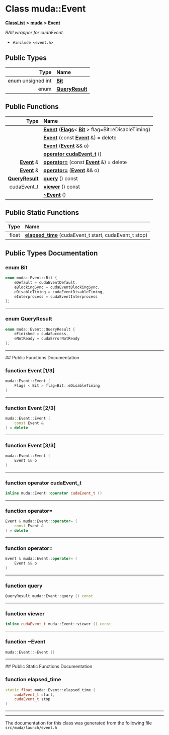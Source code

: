 

# Class muda::Event



[**ClassList**](annotated.md) **>** [**muda**](namespacemuda.md) **>** [**Event**](classmuda_1_1_event.md)



_RAII wrapper for cudaEvent._ 

* `#include <event.h>`

















## Public Types

| Type | Name |
| ---: | :--- |
| enum unsigned int | [**Bit**](#enum-bit)  <br> |
| enum  | [**QueryResult**](#enum-queryresult)  <br> |




















## Public Functions

| Type | Name |
| ---: | :--- |
|   | [**Event**](#function-event-13) ([**Flags**](classmuda_1_1_flags.md)&lt; [**Bit**](classmuda_1_1_event.md#enum-bit) &gt; flag=Bit::eDisableTiming) <br> |
|   | [**Event**](#function-event-23) (const [**Event**](classmuda_1_1_event.md) &) = delete<br> |
|   | [**Event**](#function-event-33) ([**Event**](classmuda_1_1_event.md) && o) <br> |
|   | [**operator cudaEvent\_t**](#function-operator-cudaevent_t) () <br> |
|  [**Event**](classmuda_1_1_event.md) & | [**operator=**](#function-operator) (const [**Event**](classmuda_1_1_event.md) &) = delete<br> |
|  [**Event**](classmuda_1_1_event.md) & | [**operator=**](#function-operator_1) ([**Event**](classmuda_1_1_event.md) && o) <br> |
|  [**QueryResult**](classmuda_1_1_event.md#enum-queryresult) | [**query**](#function-query) () const<br> |
|  cudaEvent\_t | [**viewer**](#function-viewer) () const<br> |
|   | [**~Event**](#function-event) () <br> |


## Public Static Functions

| Type | Name |
| ---: | :--- |
|  float | [**elapsed\_time**](#function-elapsed_time) (cudaEvent\_t start, cudaEvent\_t stop) <br> |


























## Public Types Documentation




### enum Bit 

```C++
enum muda::Event::Bit {
    eDefault = cudaEventDefault,
    eBlockingSync = cudaEventBlockingSync,
    eDisableTiming = cudaEventDisableTiming,
    eInterprocess = cudaEventInterprocess
};
```




<hr>



### enum QueryResult 

```C++
enum muda::Event::QueryResult {
    eFinished = cudaSuccess,
    eNotReady = cudaErrorNotReady
};
```




<hr>
## Public Functions Documentation




### function Event [1/3]

```C++
muda::Event::Event (
    Flags < Bit > flag=Bit::eDisableTiming
) 
```




<hr>



### function Event [2/3]

```C++
muda::Event::Event (
    const Event &
) = delete
```




<hr>



### function Event [3/3]

```C++
muda::Event::Event (
    Event && o
) 
```




<hr>



### function operator cudaEvent\_t 

```C++
inline muda::Event::operator cudaEvent_t () 
```




<hr>



### function operator= 

```C++
Event & muda::Event::operator= (
    const Event &
) = delete
```




<hr>



### function operator= 

```C++
Event & muda::Event::operator= (
    Event && o
) 
```




<hr>



### function query 

```C++
QueryResult muda::Event::query () const
```




<hr>



### function viewer 

```C++
inline cudaEvent_t muda::Event::viewer () const
```




<hr>



### function ~Event 

```C++
muda::Event::~Event () 
```




<hr>
## Public Static Functions Documentation




### function elapsed\_time 

```C++
static float muda::Event::elapsed_time (
    cudaEvent_t start,
    cudaEvent_t stop
) 
```




<hr>

------------------------------
The documentation for this class was generated from the following file `src/muda/launch/event.h`

